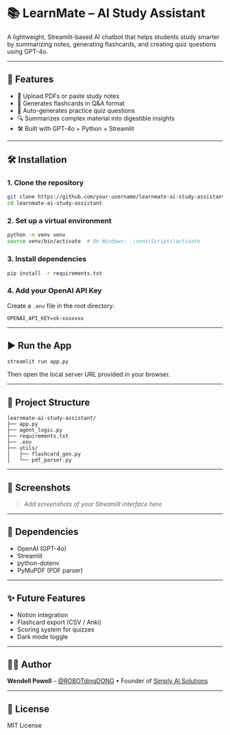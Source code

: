 # 📚 LearnMate – AI Study Assistant

A lightweight, Streamlit-based AI chatbot that helps students study smarter by summarizing notes, generating flashcards, and creating quiz questions using GPT-4o.

---

## 🚀 Features

- 🧾 Upload PDFs or paste study notes
- 🧠 Generates flashcards in Q&A format
- 🎯 Auto-generates practice quiz questions
- 🔍 Summarizes complex material into digestible insights
- 🛠️ Built with GPT-4o + Python + Streamlit

---

## 🛠️ Installation

### 1. Clone the repository
```bash
git clone https://github.com/your-username/learnmate-ai-study-assistant.git
cd learnmate-ai-study-assistant
```

### 2. Set up a virtual environment
```bash
python -m venv venv
source venv/bin/activate  # On Windows: .\venv\Scripts\activate
```

### 3. Install dependencies
```bash
pip install -r requirements.txt
```

### 4. Add your OpenAI API Key
Create a `.env` file in the root directory:
```env
OPENAI_API_KEY=sk-xxxxxxx
```

---

## ▶️ Run the App
```bash
streamlit run app.py
```
Then open the local server URL provided in your browser.

---

## 📁 Project Structure
```
learnmate-ai-study-assistant/
├── app.py
├── agent_logic.py
├── requirements.txt
├── .env
├── utils/
│   ├── flashcard_gen.py
│   └── pdf_parser.py
```

---

## 📸 Screenshots
> _Add screenshots of your Streamlit interface here_

---

## 🔧 Dependencies
- OpenAI (GPT-4o)
- Streamlit
- python-dotenv
- PyMuPDF (PDF parser)

---

## ✨ Future Features
- Notion integration
- Flashcard export (CSV / Anki)
- Scoring system for quizzes
- Dark mode toggle

---

## 👨‍💻 Author
**Wendell Powell** – [@ROBOTdingDONG](https://github.com/ROBOTdingDONG) • Founder of [Simply AI Solutions](https://simplyaisolutions.co)

---

## 📄 License
MIT License
